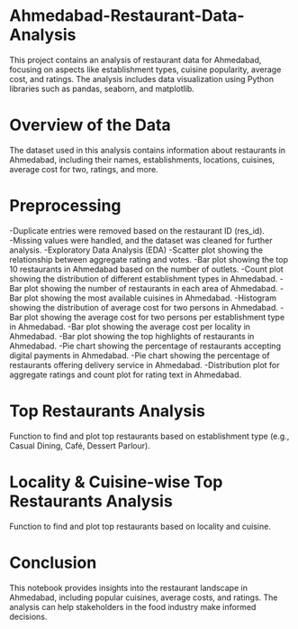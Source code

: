 # Ahmedabad-Restaurant-Data-Analysis
This project contains an analysis of restaurant data for Ahmedabad, focusing on aspects like establishment types, cuisine popularity, average cost, and ratings. The analysis includes data visualization using Python libraries such as pandas, seaborn, and matplotlib.

# Overview of the Data
The dataset used in this analysis contains information about restaurants in Ahmedabad, including their names, establishments, locations, cuisines, average cost for two, ratings, and more.

# Preprocessing
-Duplicate entries were removed based on the restaurant ID (res_id).<br>
-Missing values were handled, and the dataset was cleaned for further analysis.
-Exploratory Data Analysis (EDA)
-Scatter plot showing the relationship between aggregate rating and votes.
-Bar plot showing the top 10 restaurants in Ahmedabad based on the number of outlets.
-Count plot showing the distribution of different establishment types in Ahmedabad.
-Bar plot showing the number of restaurants in each area of Ahmedabad.
-Bar plot showing the most available cuisines in Ahmedabad.
-Histogram showing the distribution of average cost for two persons in Ahmedabad.
-Bar plot showing the average cost for two persons per establishment type in Ahmedabad.
-Bar plot showing the average cost per locality in Ahmedabad.
-Bar plot showing the top highlights of restaurants in Ahmedabad.
-Pie chart showing the percentage of restaurants accepting digital payments in Ahmedabad.
-Pie chart showing the percentage of restaurants offering delivery service in Ahmedabad.
-Distribution plot for aggregate ratings and count plot for rating text in Ahmedabad.

# Top Restaurants Analysis
Function to find and plot top restaurants based on establishment type (e.g., Casual Dining, Café, Dessert Parlour).

# Locality & Cuisine-wise Top Restaurants Analysis
Function to find and plot top restaurants based on locality and cuisine.

# Conclusion
This notebook provides insights into the restaurant landscape in Ahmedabad, including popular cuisines, average costs, and ratings. The analysis can help stakeholders in the food industry make informed decisions.
